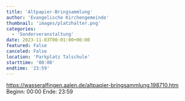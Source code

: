 ```yaml
---
title: 'Altpapier-Bringsammlung'
author: 'Evangelische Kirchengemeinde'
thumbnail: 'images/platzhalter.png'
categories:
  - 'Sonderveranstaltung'
date: 2023-11-03T00:01:00+00:00
featured: False
canceled: False
location: 'Parkplatz Talschule'
starttime: '00:00'
endtime: '23:59'
---
```

https://wasseralfingen.aalen.de/altpapier-bringsammlung.198710.htm
Beginn: 00:00
 Ende: 23:59
